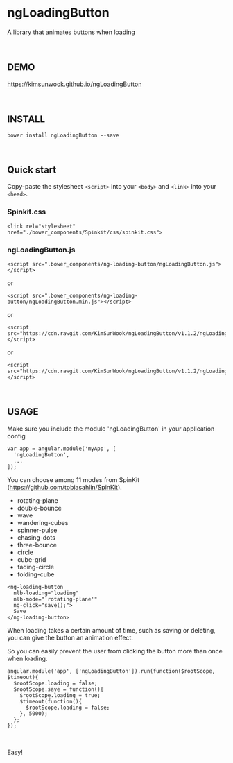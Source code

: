 ngLoadingButton
=======

A library that animates buttons when loading

<br/>

DEMO
-------
https://kimsunwook.github.io/ngLoadingButton

<br/>

INSTALL
-------

```
bower install ngLoadingButton --save
```

<br/>

Quick start
-------
Copy-paste the stylesheet ```<script>``` into your ```<body>``` and ```<link>``` into your ```<head>```.

### Spinkit.css

```
<link rel="stylesheet" href="./bower_components/Spinkit/css/spinkit.css">
```

### ngLoadingButton.js

```
<script src=".bower_components/ng-loading-button/ngLoadingButton.js"></script>
```
or
```
<script src=".bower_components/ng-loading-button/ngLoadingButton.min.js"></script>
```
or
```
<script src="https://cdn.rawgit.com/KimSunWook/ngLoadingButton/v1.1.2/ngLoadingButton.js"></script>
```
or
```
<script src="https://cdn.rawgit.com/KimSunWook/ngLoadingButton/v1.1.2/ngLoadingButton.min.js"></script>
```

<br/>

USAGE
-----

Make sure you include the module 'ngLoadingButton' in your application config

```
var app = angular.module('myApp', [
  'ngLoadingButton',
  ...
]);
```

You can choose among 11 modes from SpinKit (https://github.com/tobiasahlin/SpinKit).
  - rotating-plane
  - double-bounce
  - wave
  - wandering-cubes
  - spinner-pulse
  - chasing-dots
  - three-bounce
  - circle
  - cube-grid
  - fading-circle
  - folding-cube

```
<ng-loading-button
  nlb-loading="loading"
  nlb-mode="'rotating-plane'"
  ng-click="save();">
  Save
</ng-loading-button>
```

When loading takes a certain amount of time, such as saving or deleting, you can give the button an animation effect.

So you can easily prevent the user from clicking the button more than once when loading.

```
angular.module('app', ['ngLoadingButton']).run(function($rootScope, $timeout){
  $rootScope.loading = false;
  $rootScope.save = function(){
    $rootScope.loading = true;
    $timeout(function(){
      $rootScope.loading = false;
    }, 5000);
  };
});
```

<br/>

Easy!
